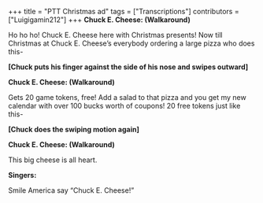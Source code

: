 +++
title = "PTT Christmas ad"
tags = ["Transcriptions"]
contributors = ["Luigigamin212"]
+++
**Chuck E. Cheese: (Walkaround)**

Ho ho ho! Chuck E. Cheese here with Christmas presents! Now till Christmas at Chuck E. Cheese’s everybody ordering a large pizza who does this-

**[Chuck puts his finger against the side of his nose and swipes outward]**

**Chuck E. Cheese: (Walkaround)**

Gets 20 game tokens, free! Add a salad to that pizza and you get my new calendar with over 100 bucks worth of coupons! 20 free tokens just like this-

**[Chuck does the swiping motion again]**

**Chuck E. Cheese: (Walkaround)**

This big cheese is all heart.

**Singers:**

Smile America say “Chuck E. Cheese!”
